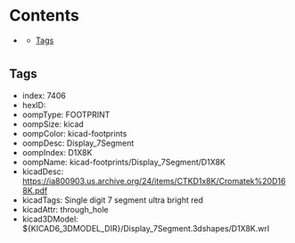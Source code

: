 



Contents
========

* [](#)
	* [Tags](#tags)

# 

## Tags

- index: 7406
- hexID: 
- oompType: FOOTPRINT
- oompSize: kicad
- oompColor: kicad-footprints
- oompDesc: Display_7Segment
- oompIndex: D1X8K
- oompName: kicad-footprints/Display_7Segment/D1X8K
- kicadDesc: https://ia800903.us.archive.org/24/items/CTKD1x8K/Cromatek%20D168K.pdf
- kicadTags: Single digit 7 segment ultra bright red
- kicadAttr: through_hole
- kicad3DModel: ${KICAD6_3DMODEL_DIR}/Display_7Segment.3dshapes/D1X8K.wrl
